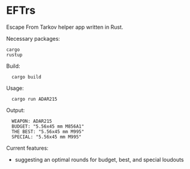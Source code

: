 # EFTrs

Escape From Tarkov helper app written in Rust.

Necessary packages:
```
cargo
rustup
```

Build:
```
  cargo build
```

Usage:
```
  cargo run ADAR215
```
Output:
```
  WEAPON: ADAR215
  BUDGET: "5.56x45 mm M856A1"
  THE BEST: "5.56x45 mm M995"
  SPECIAL: "5.56x45 mm M995"
```


Current features:
- suggesting an optimal rounds for budget, best, and special loudouts
